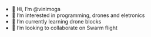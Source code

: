 - 👋 Hi, I’m @vinimoga
- 👀 I’m interested in programming, drones and eletronics
- 🌱 I’m currently learning drone blocks
- 💞️ I’m looking to collaborate on Swarm flight


<!---
vinimoga/vinimoga is a ✨ special ✨ repository because its `README.md` (this file) appears on your GitHub profile.
You can click the Preview link to take a look at your changes.
--->
